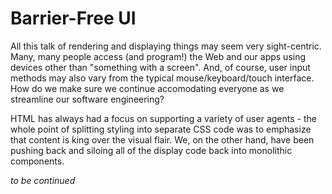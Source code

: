 # Barrier-Free UI

All this talk of rendering and displaying things may seem very sight-centric. Many, many people access (and program!) the Web and our apps using devices other than "something with a screen". And, of course, user input methods may also vary from the typical mouse/keyboard/touch interface. How do we make sure we continue accomodating everyone as we streamline our software engineering?

HTML has always had a focus on supporting a variety of user agents - the whole point of splitting styling into separate CSS code was to emphasize that content is king over the visual flair. We, on the other hand, have been pushing back and siloing all of the display code back into monolithic components.

*to be continued*
